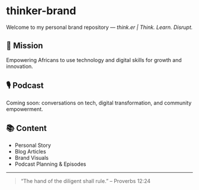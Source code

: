 # thinker-brand

Welcome to my personal brand repository — *think.er | Think. Learn. Disrupt.*

## 🚀 Mission
Empowering Africans to use technology and digital skills for growth and innovation.

## 🎙️ Podcast
Coming soon: conversations on tech, digital transformation, and community empowerment.

## 📚 Content
- Personal Story
- Blog Articles
- Brand Visuals
- Podcast Planning & Episodes

---

> “The hand of the diligent shall rule.” – Proverbs 12:24
